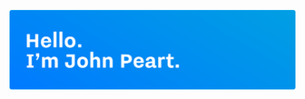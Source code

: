 [![Hello. I'm John Peart.](https://github.com/johnpeart/johnpeart/blob/master/header.svg)](https://johnpe.art "Visit my personal website.")